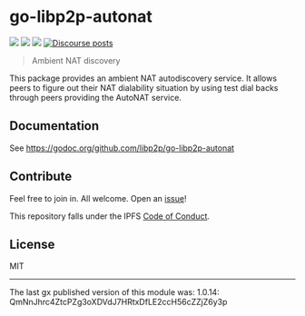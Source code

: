 # go-libp2p-autonat

[![](https://img.shields.io/badge/made%20by-Protocol%20Labs-blue.svg?style=flat-square)](http://protocol.ai)
[![](https://img.shields.io/badge/project-libp2p-yellow.svg?style=flat-square)](http://libp2p.io/)
[![](https://img.shields.io/badge/freenode-%23libp2p-yellow.svg?style=flat-square)](http://webchat.freenode.net/?channels=%23libp2p)
 [![Discourse posts](https://img.shields.io/discourse/https/discuss.libp2p.io/posts.svg)](https://discuss.libp2p.io)



> Ambient NAT discovery

This package provides an ambient NAT autodiscovery service.
It allows peers to figure out their NAT dialability situation by using test dial backs through peers providing the AutoNAT service.

## Documentation

See https://godoc.org/github.com/libp2p/go-libp2p-autonat

## Contribute

Feel free to join in. All welcome. Open an [issue](https://github.com/libp2p/go-libp2p-discovery/issues)!

This repository falls under the IPFS [Code of Conduct](https://github.com/ipfs/community/blob/master/code-of-conduct.md).

## License

MIT

---

The last gx published version of this module was: 1.0.14: QmNnJhrc4ZtcPZg3oXDVdJ7HRtxDfLE2ccH56cZZjZ6y3p
